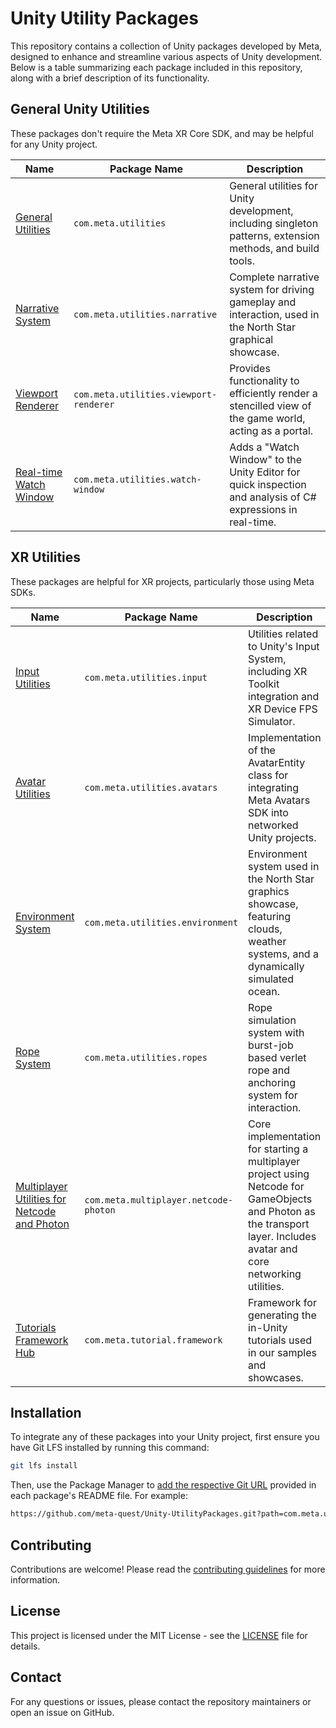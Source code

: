 # Unity Utility Packages

This repository contains a collection of Unity packages developed by Meta, designed to enhance and streamline various aspects of Unity development. Below is a table summarizing each package included in this repository, along with a brief description of its functionality.

## General Unity Utilities

These packages don't require the Meta XR Core SDK, and may be helpful for any Unity project.

| Name | Package Name | Description |
|-|-|-|
| [General Utilities](./com.meta.utilities/) | `com.meta.utilities` | General utilities for Unity development, including singleton patterns, extension methods, and build tools. |
| [Narrative System](./com.meta.utilities.narrative/) | `com.meta.utilities.narrative` | Complete narrative system for driving gameplay and interaction, used in the North Star graphical showcase. |
| [Viewport Renderer](./com.meta.utilities.viewport-renderer/) | `com.meta.utilities.viewport-renderer` | Provides functionality to efficiently render a stencilled view of the game world, acting as a portal. |
| [Real-time Watch Window](./com.meta.utilities.watch-window/) | `com.meta.utilities.watch-window` | Adds a "Watch Window" to the Unity Editor for quick inspection and analysis of C# expressions in real-time. |

## XR Utilities

These packages are helpful for XR projects, particularly those using Meta SDKs.

| Name | Package Name | Description |
|-|-|-|
| [Input Utilities](./com.meta.utilities.input/) | `com.meta.utilities.input` | Utilities related to Unity's Input System, including XR Toolkit integration and XR Device FPS Simulator. |
| [Avatar Utilities](./com.meta.utilities.avatars/) | `com.meta.utilities.avatars` | Implementation of the AvatarEntity class for integrating Meta Avatars SDK into networked Unity projects. |
| [Environment System](./com.meta.utilities.environment/) | `com.meta.utilities.environment` | Environment system used in the North Star graphics showcase, featuring clouds, weather systems, and a dynamically simulated ocean. |
| [Rope System](./com.meta.utilities.ropes/) | `com.meta.utilities.ropes` | Rope simulation system with burst-job based verlet rope and anchoring system for interaction. |
| [Multiplayer Utilities for Netcode and Photon](./com.meta.multiplayer.netcode-photon/) | `com.meta.multiplayer.netcode-photon` | Core implementation for starting a multiplayer project using Netcode for GameObjects and Photon as the transport layer. Includes avatar and core networking utilities. |
| [Tutorials Framework Hub](./com.meta.tutorial.framework/) | `com.meta.tutorial.framework` | Framework for generating the in-Unity tutorials used in our samples and showcases. |

## Installation

To integrate any of these packages into your Unity project, first ensure you have Git LFS installed by running this command:

```sh
git lfs install
```

Then, use the Package Manager to [add the respective Git URL](https://docs.unity3d.com/Manual/upm-ui-giturl.html) provided in each package's README file. For example:

```txt
https://github.com/meta-quest/Unity-UtilityPackages.git?path=com.meta.utilities
```

## Contributing

Contributions are welcome! Please read the [contributing guidelines](./CONTRIBUTING.md) for more information.

## License

This project is licensed under the MIT License - see the [LICENSE](./LICENSE) file for details.

## Contact

For any questions or issues, please contact the repository maintainers or open an issue on GitHub.
